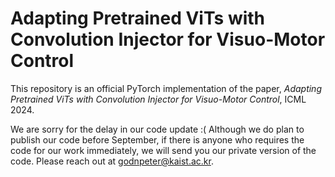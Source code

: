 # Adapting Pretrained ViTs with Convolution Injector for Visuo-Motor Control
This repository is an official PyTorch implementation of the paper, *Adapting Pretrained ViTs with Convolution Injector for Visuo-Motor Control*, ICML 2024.

We are sorry for the delay in our code update :(
Although we do plan to publish our code before September, if there is anyone who requires the code for our work immediately, we will send you our private version of the code. Please reach out at godnpeter@kaist.ac.kr.
